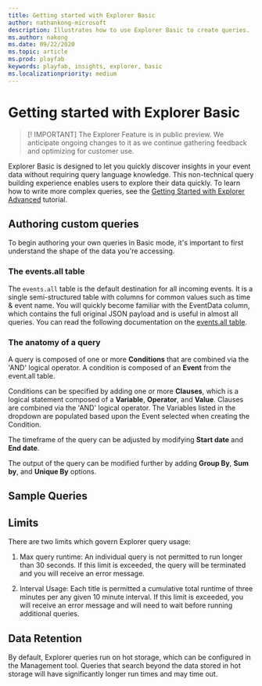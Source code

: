 ```yaml
---
title: Getting started with Explorer Basic
author: nathankong-microsoft
description: Illustrates how to use Explorer Basic to create queries.
ms.author: nakong
ms.date: 09/22/2020
ms.topic: article
ms.prod: playfab
keywords: playfab, insights, explorer, basic
ms.localizationpriority: medium
---
```


# Getting started with Explorer Basic

>[! IMPORTANT] 
>The Explorer Feature is in public preview. We anticipate ongoing changes to it as we continue gathering feedback 
and optimizing for customer use.

Explorer Basic is designed to let you quickly discover insights in your event data without requiring query language knowledge. This non-technical query building experience enables users to explore their data quickly. To learn how to write more complex queries, see the [Getting Started with Explorer Advanced](getting-started-with-playfab-explorer-advanced.md) tutorial.

## Authoring custom queries

To begin authoring your own queries in Basic mode, it's important to first understand the shape of the data you're accessing.

### The events.all table

The `events.all` table is the default destination for all incoming events. It is a single semi-structured table with columns for common values such as time & event name. You will quickly become familiar with the EventData column, which contains the full original JSON payload and is useful in almost all queries. You can read the following documentation on the [events.all table](../schemas/events-all.md).

### The anatomy of a query

A query is composed of one or more **Conditions** that are combined via the 'AND' logical operator. A condition is composed of an **Event** from the event.all table.

Conditions can be specified by adding one or more **Clauses**, which is a logical statement composed of a **Variable**, **Operator**, and **Value**. Clauses are combined via the 'AND' logical operator. The Variables listed in the dropdown are populated based upon the Event selected when creating the Condition.

The timeframe of the query can be adjusted by modifying **Start date** and **End date**.

The output of the query can be modified further by adding **Group By**, **Sum by**, and **Unique By** options.

## Sample Queries



## Limits
There are two limits which govern Explorer query usage:
 
1. Max query runtime: An individual query is not permitted to run longer than 30 seconds. If this limit is exceeded, the query will be terminated and you will receive an error message.

2. Interval Usage: Each title is permitted a cumulative total runtime of three minutes per any given 10 minute interval. If this limit is exceeded, you will receive an error message and will need to wait before running additional queries. 

## Data Retention

By default, Explorer queries run on hot storage, which can be configured in the Management tool. Queries that search beyond the data stored in hot storage will have significantly longer run times and may time out.
